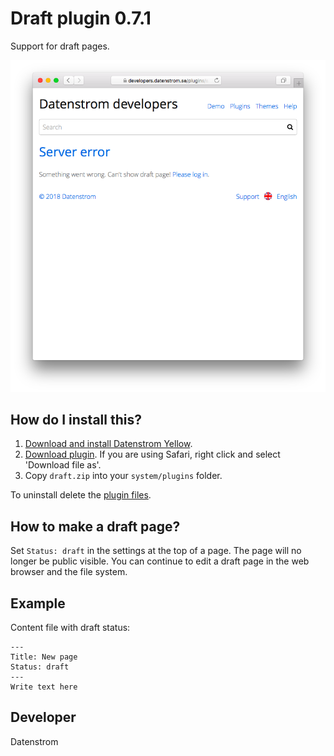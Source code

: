 Draft plugin 0.7.1
==================
Support for draft pages.

<p align="center"><img src="draft-screenshot.png?raw=true" alt="Screenshot"></p>

## How do I install this?

1. [Download and install Datenstrom Yellow](https://github.com/datenstrom/yellow/).
2. [Download plugin](https://github.com/datenstrom/yellow-plugins/raw/master/zip/draft.zip). If you are using Safari, right click and select 'Download file as'.
3. Copy `draft.zip` into your `system/plugins` folder.

To uninstall delete the [plugin files](update.ini).

## How to make a draft page?

Set `Status: draft` in the settings at the top of a page. The page will no longer be public visible. You can continue to edit a draft page in the web browser and the file system.

## Example

Content file with draft status:

    ---
    Title: New page
    Status: draft
    ---
    Write text here

## Developer

Datenstrom

